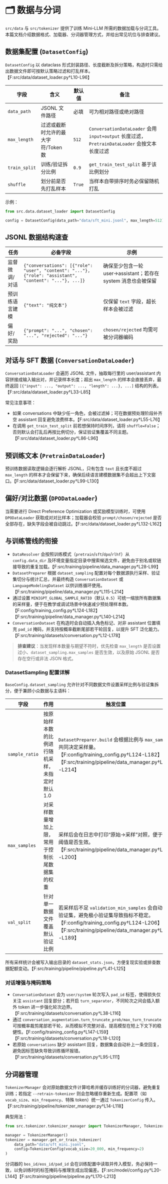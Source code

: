 # 🗂️ 数据与分词

`src/data` 与 `src/tokenizer` 提供了训练 Mini-LLM 所需的数据加载与分词工具。本篇文档介绍数据格式、加载器、分词器管理方式，并给出常见坑位与排查建议。

## 数据集配置 (`DatasetConfig`)

`DatasetConfig` 以 dataclass 形式封装路径、长度截断及拆分策略，构造时只需给出数据文件即可按默认策略过滤和打乱样本。【F:src/data/dataset_loader.py†L10-L96】

| 字段 | 含义 | 默认值 | 备注 |
| ---- | ---- | ------ | ---- |
| `data_path` | JSONL 文件路径 | 必填 | 可为相对路径或绝对路径 |
| `max_length` | 过滤或截断时允许的最大字符/Token 数 | `512` | `ConversationDataLoader` 会用 `input+output` 长度过滤，`PretrainDataLoader` 会按文本长度过滤 |
| `train_split` | 训练/验证拆分比例 | `0.9` | `get_train_test_split` 基于该比例划分 |
| `shuffle` | 划分前是否先打乱样本 | `True` | 当样本自带排序时务必保留随机打乱 |

示例：

```python
from src.data.dataset_loader import DatasetConfig

config = DatasetConfig(data_path="data/sft_mini.jsonl", max_length=512)
```

## JSONL 数据结构速查

| 任务 | 必备字段 | 示例 |
| ---- | -------- | ---- |
| 监督微调/对话 | `{"conversations": [{"role": "user", "content": "..."}, {"role": "assistant", "content": "..."}, ...]}` | 确保至少包含一轮 user→assistant；若存在 system 消息也会被保留 |
| 预训练语言建模 | `{"text": "纯文本"}` | 仅保留 `text` 字段，超长样本会被过滤 |
| 偏好/奖励 | `{"prompt": "...", "chosen": "...", "rejected": "..."}` | `chosen/rejected` 均需可被分词器编码 |

## 对话与 SFT 数据 (`ConversationDataLoader`)

`ConversationDataLoader` 会遍历 JSONL 文件，抽取每行里的 user/assistant 内容拼接成输入输出对，并记录样本长度；超出 `max_length` 的样本会直接丢弃，最终返回 `[{"input": ..., "output": ..., "length": ...}, ...]` 结构的列表。【F:src/data/dataset_loader.py†L33-L85】

常见注意事项：

- 如果 conversations 中缺少任一角色，会被过滤掉；可在数据预处理阶段补齐空 assistant 回复避免浪费样本。【F:src/data/dataset_loader.py†L55-L76】
- 在调用 `get_train_test_split` 前若想保持时间序列，请将 `shuffle=False`；否则默认会打乱后再按比例切分，保证验证集覆盖不同主题。【F:src/data/dataset_loader.py†L86-L96】

## 预训练文本 (`PretrainDataLoader`)

预训练数据读取逻辑会逐行解析 JSONL，只有包含 `text` 且长度不超过 `max_length` 的样本才会保留下来，确保后续语言建模数据集不会超出上下文窗口。【F:src/data/dataset_loader.py†L99-L130】

## 偏好/对比数据 (`DPODataLoader`)

当需要进行 Direct Preference Optimization 或奖励模型训练时，可使用 `DPODataLoader` 获取成对对比样本；加载器会校验 `prompt/chosen/rejected` 是否全部存在，缺失字段会被自动跳过。【F:src/data/dataset_loader.py†L132-L162】

## 与训练管线的衔接

- `DataResolver` 会按照训练模式（`pretrain`/`sft`/`dpo`/`rlhf`）从 `config.data_dir` 及环境变量指定目录中搜索候选文件，避免由于别名或软链接导致的重复加载。【F:src/training/pipeline/data_manager.py†L28-L99】
- `DatasetPreparer` 根据 `dataset_sampling` 配置对每个数据源执行采样、验证集切分与统计汇总，并最终构造 `ConversationDataset` 或 `LanguageModelingDataset` 以供训练循环使用。【F:src/training/pipeline/data_manager.py†L115-L214】
- 通过设置 `MINIGPT_GLOBAL_SAMPLE_RATIO`（默认 `0.5`）可统一缩放所有数据集的采样量，便于在教学或调试场景中快速减少预处理样本数。【F:config/training_config.py†L124-L182】【F:src/training/pipeline/data_manager.py†L140-L214】
- `ConversationDataset` 在构造时会自动插入角色标记、对非 assistant 位置填充 `pad_id` 掩码，并支持按概率截断尾部若干轮回复，以提升 SFT 泛化能力。【F:src/training/datasets/conversation.py†L12-L178】

> **排查建议**：当发现样本数量与期望不符时，优先检查 `max_length` 是否设置过小、`dataset_sampling.max_samples` 是否生效，以及原始 JSONL 是否存在空行或非法 JSON 格式。

### DatasetSampling 配置详解

`BaseConfig.dataset_sampling` 允许针对不同数据文件设置采样比例与验证集拆分，便于兼顾小众数据与主语料：

| 字段 | 作用 | 触发位置 |
| ---- | ---- | -------- |
| `sample_ratio` | 按原始样本数的比例进行随机采样，未指定时默认 1.0 | `DatasetPreparer.build` 会根据比例与 `max_samples` 共同决定采样量。【F:config/training_config.py†L124-L182】【F:src/training/pipeline/data_manager.py†L146-L214】 |
| `max_samples` | 对采样数量增加上限，常用于控制长尾数据集的权重 | 采样后会在日志中打印“原始→采样”对照，便于观察阈值是否生效。【F:src/training/pipeline/data_manager.py†L150-L200】 |
| `val_split` | 针对单一数据文件覆盖默认验证比例 | 若采样后不足 `validation_min_samples` 会自动关闭验证集，避免极小验证集导致指标不稳定。【F:config/training_config.py†L124-L206】【F:src/training/pipeline/data_manager.py†L170-L189】 |

所有采样统计会被写入输出目录的 `dataset_stats.json`，方便复现实验或排查数据配额变动。【F:src/training/pipeline/pipeline.py†L41-L125】

### 对话增强与掩码策略

- `ConversationDataset` 会为 `user/system` 轮次写入 `pad_id` 标签，使得损失仅关注 `assistant` 回复部分；若开启 `turn_separator`，不同轮次之间会插入额外 token 进一步强化轮次边界。【F:src/training/datasets/conversation.py†L38-L116】
- 通过 `conversation_augmentation.turn_truncate_prob/max_turn_truncate` 可按概率裁剪尾部若干轮，从而模拟不完整对话，提高模型在短上下文下的稳健性。【F:config/training_config.py†L147-L159】【F:src/training/datasets/conversation.py†L18-L120】
- 若原始 `conversations` 缺少 assistant 回复，数据集会自动补上一条空回复，避免因标签缺失导致训练循环报错。【F:src/training/datasets/conversation.py†L95-L111】

## 分词器管理

`TokenizerManager` 会对原始数据文件计算哈希并缓存训练好的分词器，避免重复训练；若指定 `--retrain-tokenizer` 则会忽略缓存重新生成。配置项（如 `vocab_size`、`min_frequency`、特殊 token）统一通过 `TokenizerConfig` 传入。【F:src/training/pipeline/tokenizer_manager.py†L14-L118】

典型用法：

```python
from src.tokenizer.tokenizer_manager import TokenizerManager, TokenizerConfig

manager = TokenizerManager()
tokenizer = manager.get_or_train_tokenizer(
    data_path="data/sft_mini.jsonl",
    config=TokenizerConfig(vocab_size=20_000, min_frequency=2)
)
```

分词器的 `bos_id/eos_id/pad_id` 会在训练配置中读取并传入模型，务必保持一致，以免训练时的标签掩码与推理生成出现偏差。【F:src/model/config.py†L20-L144】【F:src/training/pipeline/pipeline.py†L170-L213】

